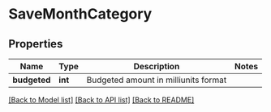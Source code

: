 # SaveMonthCategory

## Properties
Name | Type | Description | Notes
------------ | ------------- | ------------- | -------------
**budgeted** | **int** | Budgeted amount in milliunits format | 

[[Back to Model list]](../README.md#documentation-for-models) [[Back to API list]](../README.md#documentation-for-api-endpoints) [[Back to README]](../README.md)


